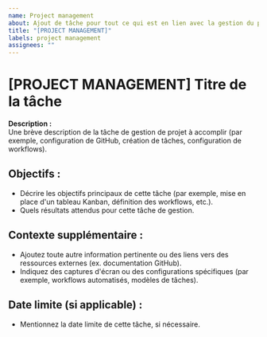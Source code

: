 ```yaml
---
name: Project management
about: Ajout de tâche pour tout ce qui est en lien avec la gestion du projet.
title: "[PROJECT MANAGEMENT]"
labels: project management
assignees: ""
---
```


# [PROJECT MANAGEMENT] Titre de la tâche

**Description :**  
Une brève description de la tâche de gestion de projet à accomplir (par exemple, configuration de GitHub, création de tâches, configuration de workflows).

## Objectifs :

- Décrire les objectifs principaux de cette tâche (par exemple, mise en place d'un tableau Kanban, définition des workflows, etc.).
- Quels résultats attendus pour cette tâche de gestion.

## Contexte supplémentaire :

- Ajoutez toute autre information pertinente ou des liens vers des ressources externes (ex. documentation GitHub).
- Indiquez des captures d'écran ou des configurations spécifiques (par exemple, workflows automatisés, modèles de tâches).

## Date limite (si applicable) :

- Mentionnez la date limite de cette tâche, si nécessaire.
